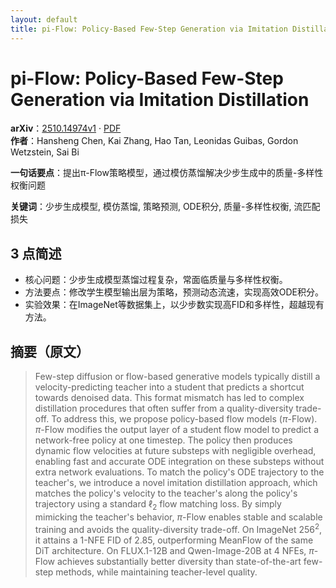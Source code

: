 ```yaml
---
layout: default
title: pi-Flow: Policy-Based Few-Step Generation via Imitation Distillation
---
```


# pi-Flow: Policy-Based Few-Step Generation via Imitation Distillation
**arXiv**：[2510.14974v1](https://arxiv.org/abs/2510.14974) · [PDF](https://arxiv.org/pdf/2510.14974.pdf)  
**作者**：Hansheng Chen, Kai Zhang, Hao Tan, Leonidas Guibas, Gordon Wetzstein, Sai Bi  

**一句话要点**：提出π-Flow策略模型，通过模仿蒸馏解决少步生成中的质量-多样性权衡问题

**关键词**：少步生成模型, 模仿蒸馏, 策略预测, ODE积分, 质量-多样性权衡, 流匹配损失

## 3 点简述
- 核心问题：少步生成模型蒸馏过程复杂，常面临质量与多样性权衡。
- 方法要点：修改学生模型输出层为策略，预测动态流速，实现高效ODE积分。
- 实验效果：在ImageNet等数据集上，以少步数实现高FID和多样性，超越现有方法。

## 摘要（原文）

> Few-step diffusion or flow-based generative models typically distill a
> velocity-predicting teacher into a student that predicts a shortcut towards
> denoised data. This format mismatch has led to complex distillation procedures
> that often suffer from a quality-diversity trade-off. To address this, we
> propose policy-based flow models ($\pi$-Flow). $\pi$-Flow modifies the output
> layer of a student flow model to predict a network-free policy at one timestep.
> The policy then produces dynamic flow velocities at future substeps with
> negligible overhead, enabling fast and accurate ODE integration on these
> substeps without extra network evaluations. To match the policy's ODE
> trajectory to the teacher's, we introduce a novel imitation distillation
> approach, which matches the policy's velocity to the teacher's along the
> policy's trajectory using a standard $\ell_2$ flow matching loss. By simply
> mimicking the teacher's behavior, $\pi$-Flow enables stable and scalable
> training and avoids the quality-diversity trade-off. On ImageNet 256$^2$, it
> attains a 1-NFE FID of 2.85, outperforming MeanFlow of the same DiT
> architecture. On FLUX.1-12B and Qwen-Image-20B at 4 NFEs, $\pi$-Flow achieves
> substantially better diversity than state-of-the-art few-step methods, while
> maintaining teacher-level quality.

